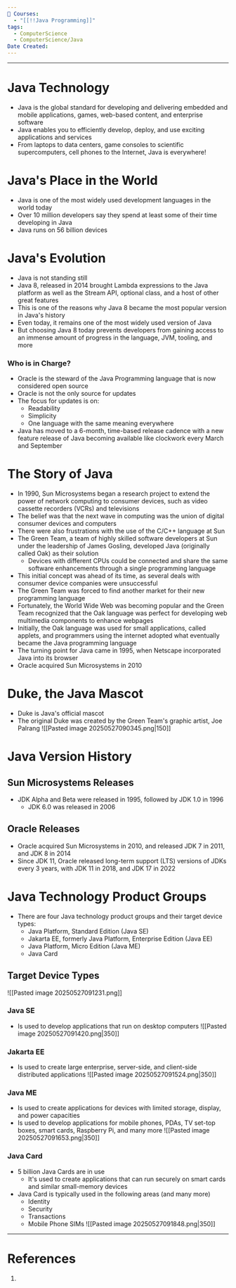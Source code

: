 ```yaml
---
📕 Courses:
  - "[[!!Java Programming]]"
tags:
  - ComputerScience
  - ComputerScience/Java
Date Created:
---
```

---
# Java Technology
- Java is the global standard for developing and delivering embedded and mobile applications, games, web-based content, and enterprise software
- Java enables you to efficiently develop, deploy, and use exciting applications and services
- From laptops to data centers, game consoles to scientific supercomputers, cell phones to the Internet, Java is everywhere!

# Java's Place in the World
- Java is one of the most widely used development languages in the world today
- Over 10 million developers say they spend at least some of their time developing in Java
- Java runs on 56 billion devices

# Java's Evolution
- Java is not standing still
- Java 8, released in 2014 brought Lambda expressions to the Java platform as well as the Stream API, optional class, and a host of other great features
- This is one of the reasons why Java 8 became the most popular version in Java's history
- Even today, it remains one of the most widely used version of Java
- But choosing Java 8 today prevents developers from gaining access to an immense amount of progress in the language, JVM, tooling, and more
### Who is in Charge?
- Oracle is the steward of the Java Programming language that is now considered open source
- Oracle is not the only source for updates
- The focus for updates is on:
	- Readability
	- Simplicity
	- One language with the same meaning everywhere
- Java has moved to a 6-month, time-based release cadence with a new feature release of Java becoming available like clockwork every March and September

# The Story of Java
- In 1990, Sun Microsystems began a research project to extend the power of network computing to consumer devices, such as video cassette recorders (VCRs) and televisions
- The belief was that the next wave in computing was the union of digital consumer devices and computers
- There were also frustrations with the use of the C/C++ language at Sun
- The Green Team, a team of highly skilled software developers at Sun under the leadership of James Gosling, developed Java (originally called Oak) as their solution
	- Devices with different CPUs could be connected and share the same software enhancements through a single programming language
- This initial concept was ahead of its time, as several deals with consumer device companies were unsuccessful
- The Green Team was forced to find another market for their new programming language
- Fortunately, the World Wide Web was becoming popular and the Green Team recognized that the Oak language was perfect for developing web multimedia components to enhance webpages
- Initially, the Oak language was used for small applications, called applets, and programmers using the internet adopted what eventually became the Java programming language
- The turning point for Java came in 1995, when Netscape incorporated Java into its browser
- Oracle acquired Sun Microsystems in 2010

# Duke, the Java Mascot
- Duke is Java's official mascot
- The original Duke was created by the Green Team's graphic artist, Joe Palrang
 ![[Pasted image 20250527090345.png|150]]

# Java Version History
## Sun Microsystems Releases
- JDK Alpha and Beta were released in 1995, followed by JDK 1.0 in 1996
	- JDK 6.0 was released in 2006
## Oracle Releases
- Oracle acquired Sun Microsystems in 2010, and released JDK 7 in 2011, and JDK 8 in 2014
- Since JDK 11, Oracle released long-term support (LTS) versions of JDKs every 3 years, with JDK 11 in 2018, and JDK 17 in 2022

# Java Technology Product Groups
- There are four Java technology product groups and their target device types:
	- Java Platform, Standard Edition (Java SE)
	- Jakarta EE, formerly Java Platform, Enterprise Edition (Java EE)
	- Java Platform, Micro Edition (Java ME)
	- Java Card
## Target Device Types
![[Pasted image 20250527091231.png]]
### Java SE
- Is used to develop applications that run on desktop computers
![[Pasted image 20250527091420.png|350]]
### Jakarta EE
- Is used to create large enterprise, server-side, and client-side distributed applications
![[Pasted image 20250527091524.png|350]]
### Java ME
- Is used to create applications for devices with limited storage, display, and power capacities
- Is used to develop applications for mobile phones, PDAs, TV set-top boxes, smart cards, Raspberry Pi, and many more
![[Pasted image 20250527091653.png|350]]
### Java Card
- 5 billion Java Cards are in use
	- It's used to create applications that can run securely on smart cards and similar small-memory devices
- Java Card is typically used in the following areas (and many more)
	- Identity
	- Security
	- Transactions
	- Mobile Phone SIMs
![[Pasted image 20250527091848.png|350]]
---
# References
1. 